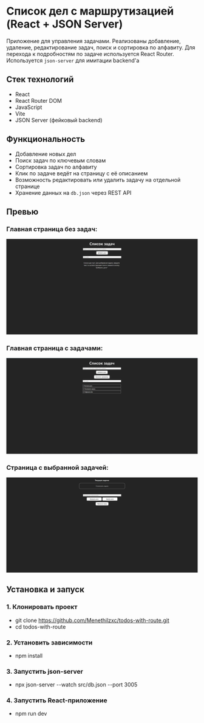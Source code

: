 # Список дел с маршрутизацией (React + JSON Server)

Приложение для управления задачами. Реализованы добавление, удаление, редактирование задач, поиск и сортировка по алфавиту. Для перехода к подробностям по задаче используется React Router. Используется `json-server` для имитации backend'а

## Стек технологий

- React
- React Router DOM
- JavaScript
- Vite
- JSON Server (фейковый backend)

## Функциональность

-  Добавление новых дел
-  Поиск задач по ключевым словам
-  Сортировка задач по алфавиту
-  Клик по задаче ведёт на страницу с её описанием
-  Возможность редактировать или удалить задачу на отдельной странице
-  Хранение данных на `db.json` через REST API

## Превью

### Главная страница без задач:
![Главная без задач](/assets/main-preview.jpg)

### Главная страница с задачами:
![Главная с задачами](/assets/main-todos-preview.jpg)

### Страница с выбранной задачей:
![Текущая задача](/assets/current-preview.jpg)

## Установка и запуск

### 1. Клонировать проект

- git clone https://github.com/Menethilzxc/todos-with-route.git
- cd todos-with-route

### 2. Установить зависимости
- npm install

### 3. Запустить json-server
- npx json-server --watch src/db.json --port 3005

### 4. Запустить React-приложение
- npm run dev
